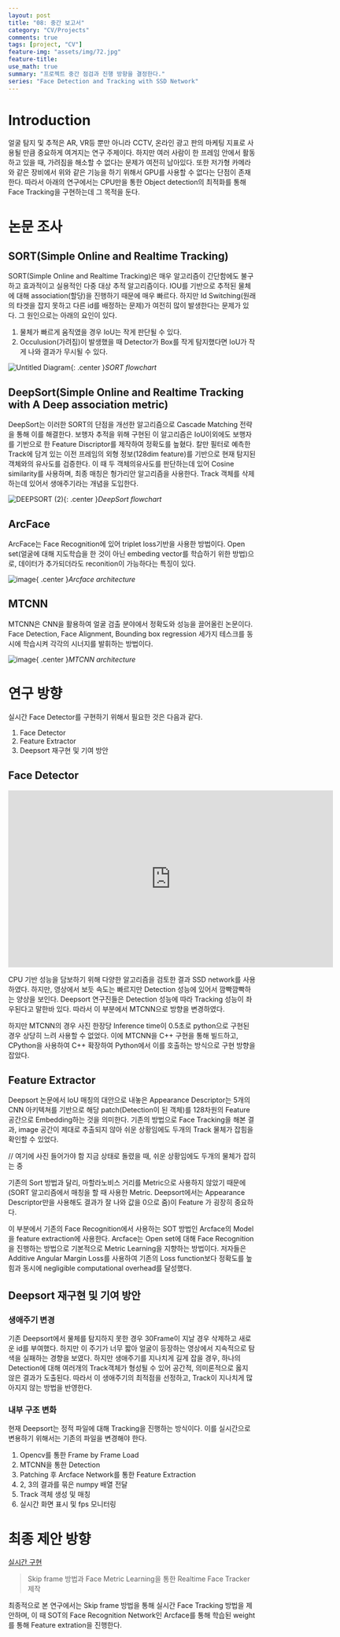```yaml
---
layout: post
title: "08: 중간 보고서"
category: "CV/Projects"
comments: true
tags: [project, "CV"]
feature-img: "assets/img/72.jpg"
feature-title:
use_math: true
summary: "프로젝트 중간 점검과 진행 방향을 결정한다."
series: "Face Detection and Tracking with SSD Network"
---
```


# Introduction

얼굴 탐지 및 추적은 AR, VR등 뿐만 아니라 CCTV, 온라인 광고 판의 마케팅 지표로 사용될 만큼 중요하게 여겨지는 연구 주제이다. 하지만 여러 사람이 한 프레임 안에서 활동하고 있을 때, 가려짐을 해소할 수 없다는 문제가 여전히 남아있다. 또한 저가형 카메라와 같은 장비에서 위와 같은 기능을 하기 위해서 GPU를 사용할 수 없다는 단점이 존재한다. 따라서 아래의 연구에서는 CPU만을 통한 Object detection의 최적화를 통해 Face Tracking을 구현하는데 그 목적을 둔다.

# 논문 조사

## SORT(Simple Online and Realtime Tracking)

SORT(Simple Online and Realtime Tracking)은 매우 알고리즘이 간단함에도 불구하고 효과적이고 실용적인 다중 대상 추적 알고리즘이다. IOU를 기반으로 추적된 물체에 대해 association(할당)을 진행하기 때문에 매우 빠르다. 하지만 Id Switching(원래의 타겟을 잡지 못하고 다른 id를 배정하는 문제)가 여전히 많이 발생한다는 문제가 있다. 그 원인으로는 아래의 요인이 있다.

1. 물체가 빠르게 움직였을 경우 IoU는 작게 판단될 수 있다.
2. Occulusion(가려짐)이 발생했을 때 Detector가 Box를 작게 탐지했다면 IoU가 작게 나와 결과가 무시될 수 있다.

![Untitled Diagram](https://user-images.githubusercontent.com/37871541/111637945-3942e500-883d-11eb-962d-23aaadf57d6a.jpg){: .center }_SORT flowchart_


## DeepSort(Simple Online and Realtime Tracking with A Deep association metric)

DeepSort는 이러한 SORT의 단점을 개선한 알고리즘으로 Cascade Matching 전략을 통해 이를 해결한다. 보행자 추적을 위해 구현된 이 알고리즘은 IoU이외에도 보행자를 기반으로 한 Feature Discriptor를 제작하여 정확도를 높혔다. 칼만 필터로 예측한 Track에 담겨 있는 이전 프레임의 외형 정보(128dim feature)를 기반으로 현재 탐지된 객체와의 유사도를 검증한다. 이 때 두 객체의유사도를 판단하는데 있어 Cosine similarity를 사용하며, 최종 매칭은 헝가리안 알고리즘을 사용한다. Track 객체를 삭제하는데 있어서 생애주기라는 개념을 도입한다.

![DEEPSORT (2)](https://user-images.githubusercontent.com/37871541/111668333-fee74100-8858-11eb-93cc-586040420bc1.jpg){: .center }_DeepSort flowchart_



## ArcFace

ArcFace는 Face Recognition에 있어 triplet loss기반을 사용한 방법이다. Open set(얼굴에 대해 지도학습을 한 것이 아닌 embeding vector를 학습하기 위한 방법)으로, 데이터가 추가되더라도 reconition이 가능하다는 특징이 있다. 

![image](https://user-images.githubusercontent.com/37871541/116079880-550a9800-a6d3-11eb-8b42-c293810aacb6.png){ .center }_Arcface architecture_



## MTCNN

MTCNN은 CNN을 활용하여 얼굴 검출 분야에서 정확도와 성능을 끌어올린 논문이다. Face Detection, Face Alignment, Bounding box regression 세가지 테스크를 동시에 학습시켜 각각의 시너지를 발휘하는 방법이다. 

![image](https://user-images.githubusercontent.com/37871541/116232735-79c74400-a795-11eb-8655-3646863c6b5f.png){ .center }_MTCNN architecture_





# 연구 방향

실시간 Face Detector를 구현하기 위해서 필요한 것은 다음과 같다.

1. Face Detector
2. Feature Extractor
3. Deepsort 재구현 및 기여 방안


## Face Detector

<iframe width="660" height="360" src="https://www.youtube.com/embed/GZ2p2hj2H5k" title="YouTube video player" frameborder="0" allow="accelerometer; autoplay; clipboard-write; encrypted-media; gyroscope; picture-in-picture" allowfullscreen></iframe>


CPU 기반 성능을 담보하기 위해 다양한 알고리즘을 검토한 결과 SSD network를 사용하였다. 하지만, 영상에서 보듯 속도는 빠르지만 Detection 성능에 있어서 깜빡깜빡하는 양상을 보인다. Deepsort 연구진들은 Detection 성능에 따라 Tracking 성능이 좌우된다고 말한바 있다. 따라서 이 부분에서 MTCNN으로 방향을 변경하였다.


하지만 MTCNN의 경우 사진 한장당 Inference time이 0.5초로 python으로 구현된 경우 상당히 느려 사용할 수 없었다. 이에 MTCNN을 C++ 구현을 통해 빌드하고, CPython을 사용하여 C++ 확장하여 Python에서 이를 호출하는 방식으로 구현 방향을 잡았다.


## Feature Extractor

Deepsort 논문에서 IoU 매칭의 대안으로 내놓은 Appearance Descriptor는 5개의 CNN 아키텍쳐를 기반으로 해당 patch(Detection이 된 객체)를 128차원의 Feature 공간으로 Embedding하는 것을 의미한다. 기존의 방법으로 Face Tracking을 해본 결과, image 공간이 제대로 추출되지 않아 쉬운 상황임에도 두개의 Track 물체가 잡힘을 확인할 수 있었다.


// 여기에 사진 들어가야 함 지금 상태로 돌렸을 때, 쉬운 상황임에도 두개의 물체가 잡히는 중



기존의 Sort 방법과 달리, 마할라노비스 거리를 Metric으로 사용하지 않았기 때문에(SORT 알고리즘에서 매칭을 할 때 사용한 Metric. Deepsort에서는 Appearance Descriptor만을 사용해도 결과가 잘 나와 값을 0으로 줌)이 Feature 가 굉장히 중요하다. 

이 부분에서 기존의 Face Recognition에서 사용하는 SOT 방법인 Arcface의 Model을 feature extraction에 사용한다. Arcface는 Open set에 대해 Face Recognition을 진행하는 방법으로 기본적으로 Metric Learning을 지향하는 방법이다. 저자들은 Additive Angular Margin Loss를 사용하여 기존의 Loss function보다 정확도를 높힘과 동시에 negligible computational overhead를 달성했다. 



## Deepsort 재구현 및 기여 방안



### 생애주기 변경

기존 Deepsort에서 물체를 탐지하지 못한 경우 30Frame이 지날 경우 삭제하고 새로운 id를 부여했다. 하지만 이 주기가 너무 짧아 얼굴이 등장하는 영상에서 지속적으로 탐색을 실패하는 경향을 보였다. 하지만 생애주기를 지나치게 길게 잡을 경우, 하나의 Detection에 대해 여러개의 Track객체가 형성될 수 있어 공간적, 의미론적으로 옳지 않은 결과가 도출된다. 따라서 이 생애주기의 최적점을 선정하고, Track이 지나치게 많아지지 않는 방법을 반영한다.


### 내부 구조 변화
현재 Deepsort는 정적 파일에 대해 Tracking을 진행하는 방식이다. 이를 실시간으로 변용하기 위해서는 기존의 파일을 변경해야 한다.

1. Opencv를 통한 Frame by Frame Load
2. MTCNN을 통한 Detection
3. Patching 후 Arcface Network를 통한 Feature Extraction
4. 2, 3의 결과를 묶은 numpy 배열 전달
5. Track 객체 생성 및 매칭
6. 실시간 화면 표시 및 fps 모니터링



# 최종 제안 방향

[실시간 구현](https://www.youtube.com/watch?v=zi-62z-3c4U)

> Skip frame 방법과 Face Metric Learning을 통한 Realtime Face Tracker 제작

최종적으로 본 연구에서는 Skip frame 방법을 통해 실시간 Face Tracking 방법을 제안하며, 이 때 SOT의 Face Recognition Network인 Arcface를 통해 학습된 weight를 통해 Feature extration을 진행한다.